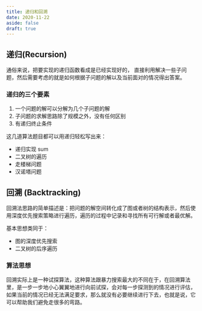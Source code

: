 ```yaml
---
title: 递归和回溯
date: 2020-11-22
aside: false
draft: true
---
```


## 递归(Recursion)

通俗来说，把要实现的递归函数看成是已经实现好的， 直接利用解决一些子问题，然后需要考虑的就是如何根据子问题的解以及当前面对的情况得出答案。

### 递归的三个要素

1. 一个问题的解可以分解为几个子问题的解
2. 子问题的求解思路除了规模之外，没有任何区别
3. 有递归终止条件

这几道算法题目都可以用递归轻松写出来：

- 递归实现 sum
- 二叉树的遍历
- 走楼梯问题
- 汉诺塔问题

## 回溯 (Backtracking)

回溯法思路的简单描述是：把问题的解空间转化成了图或者树的结构表示，然后使用深度优先搜索策略进行遍历，遍历的过程中记录和寻找所有可行解或者最优解。

基本思想类同于：

- 图的深度优先搜索
- 二叉树的后序遍历

### 算法思想

回溯实际上是一种试探算法，这种算法跟暴力搜索最大的不同在于，在回溯算法里，是一步一步地小心翼翼地进行向前试探，会对每一步探测到的情况进行评估，如果当前的情况已经无法满足要求，那么就没有必要继续进行下去，也就是说，它可以帮助我们避免走很多的弯路。
